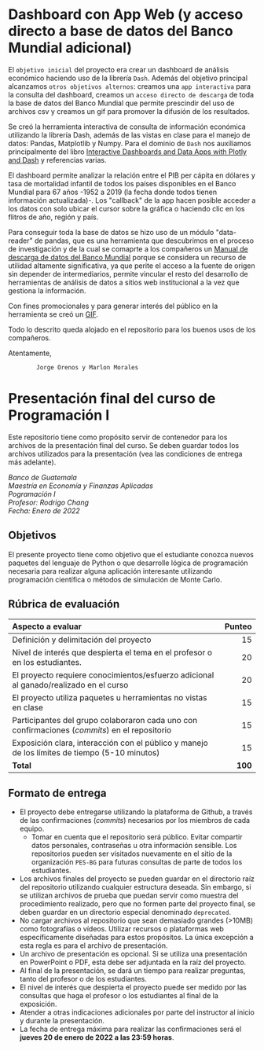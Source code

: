 # Dashboard con App Web (y acceso directo a base de datos del Banco Mundial adicional)
El `objetivo inicial` del proyecto era crear un dashboard de análisis económico haciendo uso de la librería `Dash`.
Además del objetivo principal alcanzamos `otros objetivos alternos`: creamos una `app interactiva` para la consulta del dashboard, creamos un `acceso directo de descarga` de toda la base de datos del Banco Mundial que permite prescindir del uso de archivos csv y creamos un gif para promover la difusión de los resultados.

Se creó la herramienta interactiva de consulta de información económica utilizando la librería Dash, además de las vistas en clase para el manejo de datos: Pandas, Matplotlib y Numpy. Para el dominio de `Dash` nos auxiliamos principalmente del libro [Interactive Dashboards and Data Apps with Plotly and Dash](https://github.com/PES-BG/proyecto-y-operation-ultra-at-bletchley-park/blob/main/Referencias/Interactive%20Dashboard.pdf) y referencias varias.

El dashboard permite analizar la relación entre el PIB per cápita en dólares y tasa de mortalidad infantil de todos los países disponibles en el Banco Mundial para 67 años -1952 a 2019 (la fecha donde todos tienen información actualizada)-. Los "callback" de la app hacen posible acceder a los datos con solo ubicar el cursor sobre la gráfica o haciendo clic en los flitros de año, región y país.

Para conseguir toda la base de datos se hizo uso de un módulo "data-reader" de pandas, que es una herramienta que descubrimos en el proceso de investigación y de la cual se comaprte a los compañeros un [Manual de descarga de datos del Banco Mundial](https://github.com/PES-BG/proyecto-y-operation-ultra-at-bletchley-park/blob/main/Manual%20%20de%20descarga%20de%20data%20de%20Banco%20Mundial.ipynb) porque se considera un recurso de utilidad altamente significativa, ya que perite el acceso a la fuente de origen sin depender de intermediarios, permite vincular el resto del desarrollo de herramientas de análisis de datos a sitios web institucional a la vez que gestiona la información.

Con fines promocionales y para generar interés del público en la herramienta se creó un [GIF](https://github.com/PES-BG/proyecto-y-operation-ultra-at-bletchley-park/blob/main/DashboardWeb_PIBperCapita_Mortalidad_infantil.gif).

Todo lo descrito queda alojado en el repositorio para los buenos usos de los compañeros.

Atentamente,

            Jorge Orenos y Marlon Morales

# Presentación final del curso de Programación I

Este repositorio tiene como propósito servir de contenedor para los archivos de la presentación final del curso. Se deben guardar todos los archivos utilizados para la presentación (vea las condiciones de entrega más adelante). 

*Banco de Guatemala*  
*Maestría en Economía y Finanzas Aplicadas*  
*Pogramación I*  
*Profesor: Rodrigo Chang*  
*Fecha: Enero de 2022*

## Objetivos

El presente proyecto tiene como objetivo que el estudiante conozca nuevos paquetes del lenguaje de Python o que desarrolle lógica de programación necesaria para realizar alguna aplicación interesante utilizando programación científica o métodos de simulación de Monte Carlo. 


## Rúbrica de evaluación 

| Aspecto a evaluar                                                                             |  Punteo |
|:----------------------------------------------------------------------------------------------|--------:|
| Definición y delimitación del proyecto                                                        |      15 |
| Nivel de interés que despierta el tema en el profesor o en los estudiantes.                   |      20 |
| El proyecto requiere conocimientos/esfuerzo adicional al ganado/realizado en el curso         |      20 |
| El proyecto utiliza paquetes u herramientas no vistas en clase                                |      15 |
| Participantes del grupo colaboraron cada uno con confirmaciones (*commits*) en el repositorio |      15 |
| Exposición clara, interacción con el público y manejo de los límites de tiempo (5-10 minutos) |      15 |
| **Total**                                                                                     | **100** |


## Formato de entrega 

- El proyecto debe entregarse utilizando la plataforma de Github, a través de las confirmaciones (*commits*) necesarios por los miembros de cada equipo. 
  - Tomar en cuenta que el repositorio será público. Evitar compartir datos personales, contraseñas u otra información sensible. Los repositorios pueden ser visitados nuevamente en el sitio de la organización `PES-BG` para futuras consultas de parte de todos los estudiantes. 
- Los archivos finales del proyecto se pueden guardar en el directorio raíz del repositorio utilizando cualquier estructura deseada. Sin embargo, si se utilizan archivos de prueba que puedan servir como muestra del procedimiento realizado, pero que no formen parte del proyecto final, se deben guardar en un directorio especial denominado `deprecated`. 
- No cargar archivos al repositorio que sean demasiado grandes (>10MB) como fotografías o vídeos. Utilizar recursos o plataformas web específicamente diseñadas para estos propósitos. La única excepción a esta regla es para el archivo de presentación. 
- Un archivo de presentación es opcional. Si se utiliza una presentación en PowerPoint o PDF, esta debe ser adjuntada en la raíz del proyecto. 
- Al final de la presentación, se dará un tiempo para realizar preguntas, tanto del profesor o de los estudiantes. 
- El nivel de interés que despierta el proyecto puede ser medido por las consultas que haga el profesor o los estudiantes al final de la exposición.
- Atender a otras indicaciones adicionales por parte del instructor al inicio y durante la presentación. 
- La fecha de entrega máxima para realizar las confirmaciones será el **jueves 20 de enero de 2022 a las 23:59 horas**.